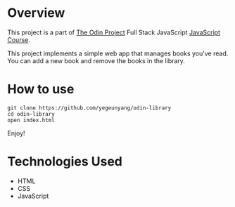 # Overview

This project is a part of [The Odin Project](https://www.theodinproject.com/dashboard) Full Stack JavaScript [JavaScript Course](https://www.theodinproject.com/paths/full-stack-javascript/courses/javascript).

This project implements a simple web app that manages books you've read. You can add a new book and remove the books in the library.

# How to use

```
git clone https://github.com/yegeunyang/odin-library
cd odin-library
open index.html
```

Enjoy!

# Technologies Used

- HTML
- CSS
- JavaScript